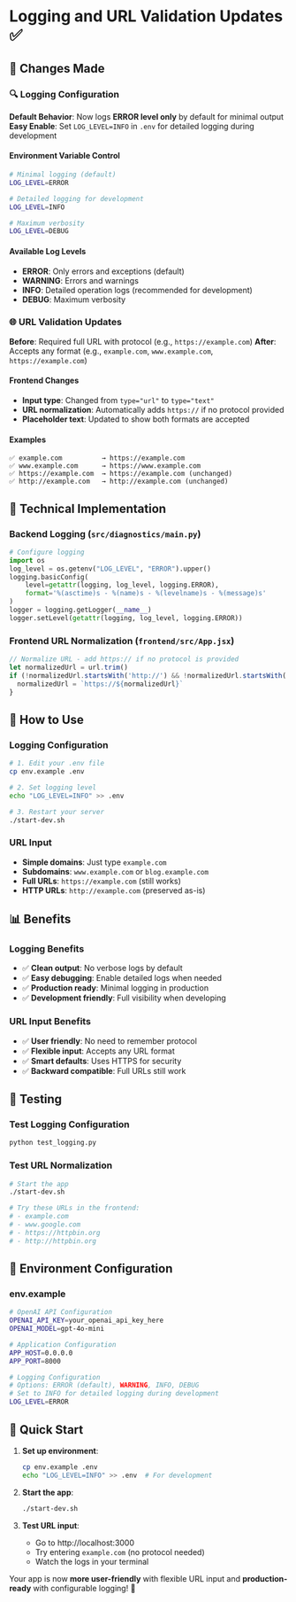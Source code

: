 # Logging and URL Validation Updates ✅

## 🎯 **Changes Made**

### 🔍 **Logging Configuration**

**Default Behavior**: Now logs **ERROR level only** by default for minimal output
**Easy Enable**: Set `LOG_LEVEL=INFO` in `.env` for detailed logging during development

#### **Environment Variable Control**
```bash
# Minimal logging (default)
LOG_LEVEL=ERROR

# Detailed logging for development
LOG_LEVEL=INFO

# Maximum verbosity
LOG_LEVEL=DEBUG
```

#### **Available Log Levels**
- **ERROR**: Only errors and exceptions (default)
- **WARNING**: Errors and warnings
- **INFO**: Detailed operation logs (recommended for development)
- **DEBUG**: Maximum verbosity

### 🌐 **URL Validation Updates**

**Before**: Required full URL with protocol (e.g., `https://example.com`)
**After**: Accepts any format (e.g., `example.com`, `www.example.com`, `https://example.com`)

#### **Frontend Changes**
- **Input type**: Changed from `type="url"` to `type="text"`
- **URL normalization**: Automatically adds `https://` if no protocol provided
- **Placeholder text**: Updated to show both formats are accepted

#### **Examples**
```
✅ example.com          → https://example.com
✅ www.example.com      → https://www.example.com
✅ https://example.com  → https://example.com (unchanged)
✅ http://example.com   → http://example.com (unchanged)
```

## 🔧 **Technical Implementation**

### **Backend Logging (`src/diagnostics/main.py`)**
```python
# Configure logging
import os
log_level = os.getenv("LOG_LEVEL", "ERROR").upper()
logging.basicConfig(
    level=getattr(logging, log_level, logging.ERROR),
    format='%(asctime)s - %(name)s - %(levelname)s - %(message)s'
)
logger = logging.getLogger(__name__)
logger.setLevel(getattr(logging, log_level, logging.ERROR))
```

### **Frontend URL Normalization (`frontend/src/App.jsx`)**
```javascript
// Normalize URL - add https:// if no protocol is provided
let normalizedUrl = url.trim()
if (!normalizedUrl.startsWith('http://') && !normalizedUrl.startsWith('https://')) {
  normalizedUrl = `https://${normalizedUrl}`
}
```

## 🚀 **How to Use**

### **Logging Configuration**
```bash
# 1. Edit your .env file
cp env.example .env

# 2. Set logging level
echo "LOG_LEVEL=INFO" >> .env

# 3. Restart your server
./start-dev.sh
```

### **URL Input**
- **Simple domains**: Just type `example.com`
- **Subdomains**: `www.example.com` or `blog.example.com`
- **Full URLs**: `https://example.com` (still works)
- **HTTP URLs**: `http://example.com` (preserved as-is)

## 📊 **Benefits**

### **Logging Benefits**
- ✅ **Clean output**: No verbose logs by default
- ✅ **Easy debugging**: Enable detailed logs when needed
- ✅ **Production ready**: Minimal logging in production
- ✅ **Development friendly**: Full visibility when developing

### **URL Input Benefits**
- ✅ **User friendly**: No need to remember protocol
- ✅ **Flexible input**: Accepts any URL format
- ✅ **Smart defaults**: Uses HTTPS for security
- ✅ **Backward compatible**: Full URLs still work

## 🧪 **Testing**

### **Test Logging Configuration**
```bash
python test_logging.py
```

### **Test URL Normalization**
```bash
# Start the app
./start-dev.sh

# Try these URLs in the frontend:
# - example.com
# - www.google.com
# - https://httpbin.org
# - http://httpbin.org
```

## 📝 **Environment Configuration**

### **env.example**
```bash
# OpenAI API Configuration
OPENAI_API_KEY=your_openai_api_key_here
OPENAI_MODEL=gpt-4o-mini

# Application Configuration
APP_HOST=0.0.0.0
APP_PORT=8000

# Logging Configuration
# Options: ERROR (default), WARNING, INFO, DEBUG
# Set to INFO for detailed logging during development
LOG_LEVEL=ERROR
```

## 🎯 **Quick Start**

1. **Set up environment**:
   ```bash
   cp env.example .env
   echo "LOG_LEVEL=INFO" >> .env  # For development
   ```

2. **Start the app**:
   ```bash
   ./start-dev.sh
   ```

3. **Test URL input**:
   - Go to http://localhost:3000
   - Try entering `example.com` (no protocol needed)
   - Watch the logs in your terminal

Your app is now **more user-friendly** with flexible URL input and **production-ready** with configurable logging! 🎉
